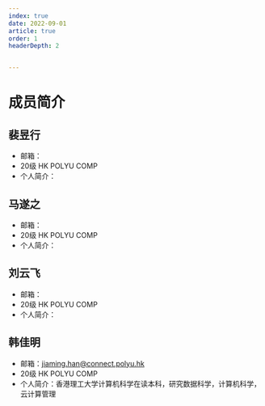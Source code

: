 ```yaml
---
index: true
date: 2022-09-01
article: true
order: 1
headerDepth: 2


---
```


# 成员简介

## 裴昱行

- 邮箱：
- 20级 HK POLYU COMP
- 个人简介：

## 马遂之

- 邮箱：
- 20级 HK POLYU COMP
- 个人简介：

## 刘云飞

- 邮箱：
- 20级 HK POLYU COMP
- 个人简介：

## 韩佳明

- 邮箱：jiaming.han@connect.polyu.hk 
- 20级 HK POLYU COMP
- 个人简介：香港理工大学计算机科学在读本科，研究数据科学，计算机科学，云计算管理